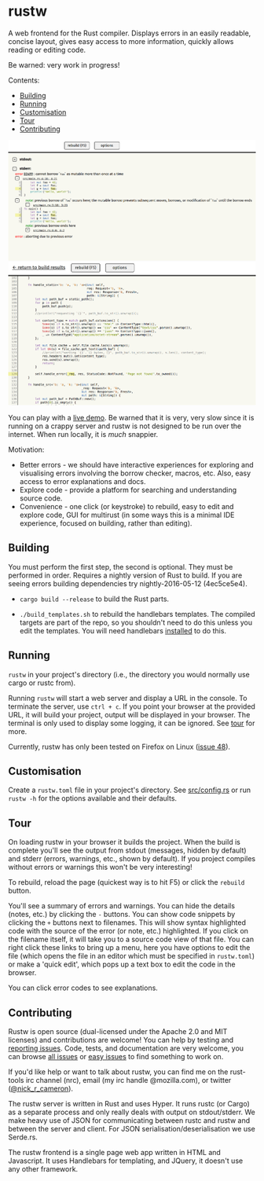 # rustw

A web frontend for the Rust compiler. Displays errors in an easily readable,
concise layout, gives easy access to more information, quickly allows reading or
editing code.

Be warned: very work in progress!

Contents:
* [Building](#building)
* [Running](#running)
* [Customisation](#customisation)
* [Tour](#tour)
* [Contributing](#contributing)

![rustw screenshot](screenshot.png)
![rustw screenshot - source view](screenshot-src.png)

You can play with a [live demo](http://www.ncameron.org/rustw). Be warned that
it is very, very slow since it is running on a crappy server and rustw is not
designed to be run over the internet. When run locally, it is *much* snappier.

Motivation:

* Better errors - we should have interactive experiences for exploring and
  visualising errors involving the borrow checker, macros, etc. Also, easy
  access to error explanations and docs.
* Explore code - provide a platform for searching and understanding source code.
* Convenience - one click (or keystroke) to rebuild, easy to edit and explore
  code, GUI for multirust (in some ways this is a minimal IDE experience,
  focused on building, rather than editing).


## Building

You must perform the first step, the second is optional. They must be
performed in order. Requires a nightly version of Rust to build. If you
are seeing errors building dependencies try nightly-2016-05-12
(4ec5ce5e4).

* `cargo build --release` to build the Rust parts.

* `./build_templates.sh` to rebuild the handlebars templates. The compiled targets
  are part of the repo, so you shouldn't need to do this unless you edit the
  templates. You will need handlebars
  [installed](http://handlebarsjs.com/) to do this.

## Running

`rustw` in your project's directory (i.e., the directory you would normally use
cargo or rustc from).

Running `rustw` will start a web server and display a URL in the console. To
terminate the server, use `ctrl + c`. If you point your browser at the provided
URL, it will build your project, output will be displayed in your browser. The
terminal is only used to display some logging, it can be ignored. See
[tour](#tour) for more.

Currently, rustw has only been tested on Firefox on Linux ([issue 48](https://github.com/nrc/rustw/issues/48)).


## Customisation

Create a `rustw.toml` file in your project's directory. See [src/config.rs](src/config.rs)
or run `rustw -h` for the options available and their defaults.


## Tour

On loading rustw in your browser it builds the project. When the build is
complete you'll see the output from stdout (messages, hidden by default) and
stderr (errors, warnings, etc., shown by default). If you project compiles
without errors or warnings this won't be very interesting!

To rebuild, reload the page (quickest way is to hit F5) or click the `rebuild`
button.

You'll see a summary of errors and warnings. You can hide the details (notes,
etc.) by clicking the `-` buttons. You can show code snippets by clicking the
`+` buttons next to filenames. This will show syntax highlighted code with the
source of the error (or note, etc.) highlighted. If you click on the filename
itself, it will take you to a source code view of that file. You can right click
these links to bring up a menu, here you have options to edit the file (which
opens the file in an editor which must be specified in `rustw.toml`) or make a
'quick edit', which pops up a text box to edit the code in the browser.

You can click error codes to see explanations.


## Contributing

Rustw is open source (dual-licensed under the Apache 2.0 and MIT licenses) and
contributions are welcome! You can help by testing and
[reporting issues](https://github.com/nrc/rustw/issues/new). Code, tests, and
documentation are very welcome, you can browse [all issues](https://github.com/nrc/rustw/issues)
or [easy issues](https://github.com/nrc/rustw/issues?q=is%3Aopen+is%3Aissue+label%3Aeasy)
to find something to work on.

If you'd like help or want to talk about rustw, you can find me on the
rust-tools irc channel (nrc), email (my irc handle @mozilla.com), or
twitter ([@nick_r_cameron](https://twitter.com/nick_r_cameron)).

The rustw server is written in Rust and uses Hyper. It runs rustc (or Cargo) as
a separate process and only really deals with output on stdout/stderr. We make
heavy use of JSON for communicating between rustc and rustw and between the
server and client. For JSON serialisation/deserialisation we use Serde.rs.

The rustw frontend is a single page web app written in HTML and Javascript. It
uses Handlebars for templating, and JQuery, it doesn't use any other framework.
